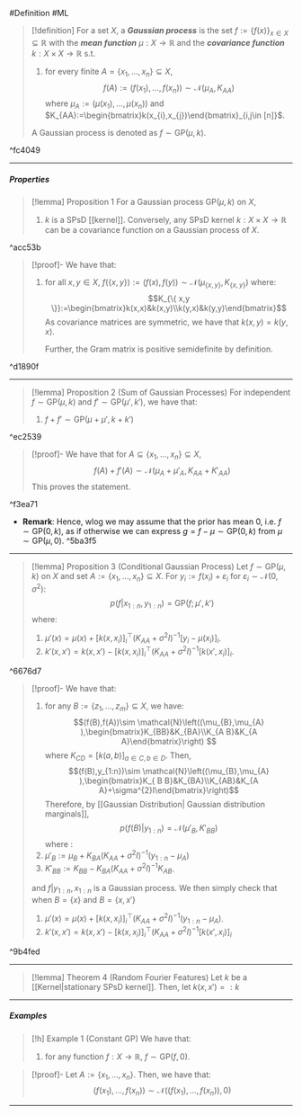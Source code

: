 #Definition #ML 
> [!definition]
>  For a set $X$, a ***Gaussian process*** is the set  $f:=\{ f(x) \}_{x\in X}\subseteq \mathbb{R}$ with the ***mean function*** $\mu:X\to \mathbb{R}$ and the ***covariance function*** $k:X \times X\to \mathbb{R}$ s.t. 
>  1. for every finite $A=\{ x_{1},\dots,x_{n} \}\subseteq X$, $$f(A):=(f(x_{1}),\dots,f(x_{n})) \sim \mathcal{N}\left( \mu_{A},K_{AA}\right)$$where $\mu_{A}:=(\mu(x_{1}),\dots,\mu(x_{n}))$ and $K_{AA}:=\begin{bmatrix}k(x_{i},x_{j})\end{bmatrix}_{i,j\in [n]}$.
> 
> A Gaussian process is denoted as $f \sim \text{GP}(\mu,k)$.

^fc4049

---
##### Properties
> [!lemma] Proposition 1
> For a Gaussian process $\text{GP}(\mu,k)$ on $X$,
> 1. $k$ is a SPsD [[kernel]]. Conversely, any SPsD kernel $k:X\times X\to \mathbb{R}$ can be a covariance function on a Gaussian process of $X$. 

^acc53b

> [!proof]-
> We have that:
> 1. for all $x,y\in X$, $f(\{ x,y \}):=(f(x),f(y)) \sim \mathcal{N}(\mu_{\{ x,y \}},K_{\{ x,y \}})$ where: $$K_{\{ x,y \}}:=\begin{bmatrix}k(x,x)&k(x,y)\\k(y,x)&k(y,y)\end{bmatrix}$$As covariance matrices are symmetric, we have that $k(x,y)=k(y,x)$. 
>    
>    Further, the Gram matrix is positive semidefinite by definition. 

^d1890f

---
> [!lemma] Proposition 2 (Sum of Gaussian Processes)
> For independent $f\sim \text{GP}(\mu,k)$ and $f' \sim \text{GP}(\mu',k')$, we have that:
> 1. $f+f' \sim \text{GP}(\mu+\mu',k+k')$

^ec2539

> [!proof]-
> We have that for $A\subseteq\{ x_{1},\dots,x_{n} \}\subseteq X$, $$f(A)+f'(A)\sim \mathcal{N}(\mu_{A}+\mu'_{A},K_{AA}+K'_{A A})$$This proves the statement.

^f3ea71

- **Remark**: Hence, wlog we may assume that the prior has mean 0, i.e. $f \sim \text{GP}(0,k)$, as if otherwise we can express $g=f-\mu \sim \text{GP}(0,k)$ from $\mu \sim \text{GP}(\mu,0)$.  ^5ba3f5
---
> [!lemma] Proposition 3 (Conditional Gaussian Process)
> Let $f\sim \text{GP}(\mu,k)$ on $X$ and set $A:=\{ x_{1},\dots,x_{n} \}\subseteq X$. For $y_{i}:=f(x_{i})+\varepsilon_{i}$ for $\varepsilon_{i} \sim \mathcal{N}(0,\sigma^{2})$:
> $$p(f|x_{1:n},y_{1:n})=\text{GP}(f;\mu',k')$$ where:
> 1. $\mu'(x)=\mu(x)+[k(x,x_{i})]_{i}^\top (K_{A A}+\sigma^{2}I)^{-1}[y_{i}-\mu(x_{i})]_{i}$.
> 2. $k'(x,x')=k(x,x')-[k(x,x_{i})]_{i}^\top(K_{AA}+\sigma^{2}I)^{-1}[k(x',x_{i})]_{i}$.

^6676d7

> [!proof]-
> We have that:
> 1. for any $B:=\{ z_{1},\dots,z_{m} \}\subseteq X$, we have: $$(f(B),f(A))\sim \mathcal{N}\left((\mu_{B},\mu_{A}  ),\begin{bmatrix}K_{BB}&K_{BA}\\K_{A B}&K_{A A}\end{bmatrix}\right) $$where $K_{CD}=[k(a,b)]_{a\in C,b\in D}$. Then, $$(f(B),y_{1:n})\sim \mathcal{N}\left((\mu_{B},\mu_{A}  ),\begin{bmatrix}K_{ B B}&K_{BA}\\K_{AB}&K_{A A}+\sigma^{2}I\end{bmatrix}\right)$$Therefore, by [[Gaussian Distribution| Gaussian distribution marginals]], $$p(f(B)|y_{1:n})=\mathcal{N}(\mu'_{B},K'_{BB})$$ where :
> 	1. $\mu'_{B}:=\mu_{B}+K_{BA}(K_{ A A}+\sigma^{2}I)^{-1}(y_{1:n}-\mu_{A})$
> 	1. $K'_{B B}:=K_{B B }-K_{BA}(K_{AA}+\sigma^{2}I)^{-1}K_{AB}$.
> 	
> 	and $f|y_{1:n},x_{1:n}$ is a Gaussian process. We then simply check that when $B=\{ x \}$ and $B=\{ x,x' \}$
> 	1. $\mu'(x)=\mu(x)+[k(x,x_{i})]_{i}^\top (K_{A A}+\sigma^{2}I)^{-1}(y_{1:n}-\mu_{A})$.
> 	2. $k'(x,x')=k(x,x')-[k(x,x_{i})]_{i}^\top(K_{AA}+\sigma^{2}I)^{-1}[k(x',x_{i})]_{i}$

^9b4fed

---
> [!lemma] Theorem 4 (Random Fourier Features)
> Let $k$ be a [[Kernel|stationary SPsD kernel]]. Then, let $k(x,x')=:k$

---
##### Examples
> [!h] Example 1 (Constant GP)
> We have that:
> 1. for any function $f:X \to \mathbb{R}$, $f \sim \text{GP}(f,0)$.

> [!proof]-
> Let $A:=\{ x_{1},\dots,x_{n} \}$. Then, we have that: $$(f(x_{1}),\dots,f(x_{n})) \sim \mathcal{N}((f(x_{1}),\dots,f(x_{n})),0)$$
---
